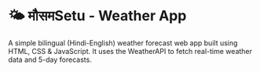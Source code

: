 
# 🌤 मौसमSetu - Weather App
A simple bilingual (Hindi-English) weather forecast web app built using HTML, CSS & JavaScript. It uses the WeatherAPI to fetch real-time weather data and 5-day forecasts.
